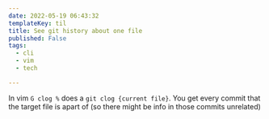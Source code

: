 ```yaml
---
date: 2022-05-19 06:43:32
templateKey: til
title: See git history about one file
published: False
tags:
  - cli
  - vim
  - tech

---
```


In vim `G clog %` does a `git clog {current file}`. You get every commit that the target file is apart of (so there might be info in those commits unrelated)
